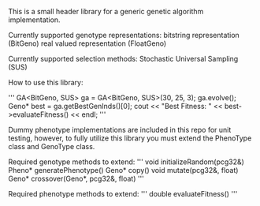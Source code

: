 This is a small header library for a generic genetic algorithm implementation.

Currently supported genotype representations:
    bitstring representation (BitGeno)
    real valued representation (FloatGeno)

Currently supported selection methods:
    Stochastic Universal Sampling (SUS)

How to use this library:

'''
GA<BitGeno, SUS> ga = GA<BitGeno, SUS>(30, 25, 3);
ga.evolve();
Geno* best = ga.getBestGenInds()[0];
cout << "Best Fitness: " << best->evaluateFitness() << endl;
'''

Dummy phenotype implementations are included in this repo for unit testing,
however, to fully utilize this library you must extend the PhenoType class and
GenoType class.

Required genotype methods to extend:
'''
void initializeRandom(pcg32&)
Pheno* generatePhenotype()
Geno* copy()
void mutate(pcg32&, float)
Geno* crossover(Geno*, pcg32&, float)
'''

Required phenotype methods to extend:
'''
double evaluateFitness()
'''
